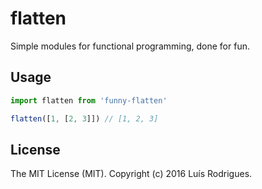 # flatten

Simple modules for functional programming, done for fun.

## Usage

```javascript
import flatten from 'funny-flatten'

flatten([1, [2, 3]]) // [1, 2, 3]
```

## License

The MIT License (MIT). Copyright (c) 2016 Luís Rodrigues.
